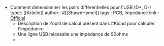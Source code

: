 - Comment dimensionner les pairs différentielles pour l'USB (D+, D-)
  type:: [[Article]]
  author:: #[[ShawnHymel]]
  tags:: PCB, Impedance
  link:: [Officiel](https://www.digikey.fr/en/maker/projects/how-to-route-differential-pairs-in-kicad-for-usb/45b99011f5d34879ae1831dce1f13e93)
	- Description de l'outil de calcul présent dans #Kicad pour calculer l'impédance
	- Une ligne USB nécessite une impédance de 90ohms
	-
